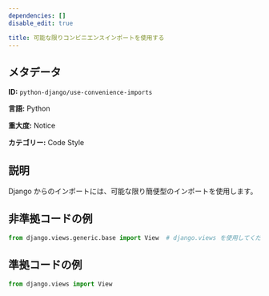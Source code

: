 ```yaml
---
dependencies: []
disable_edit: true

title: 可能な限りコンビニエンスインポートを使用する
---
```

## メタデータ
**ID:** `python-django/use-convenience-imports`

**言語:** Python

**重大度:** Notice

**カテゴリー:** Code Style

## 説明
Django からのインポートには、可能な限り簡便型のインポートを使用します。

## 非準拠コードの例
```python
from django.views.generic.base import View  # django.views を使用してください
```

## 準拠コードの例
```python
from django.views import View
```
